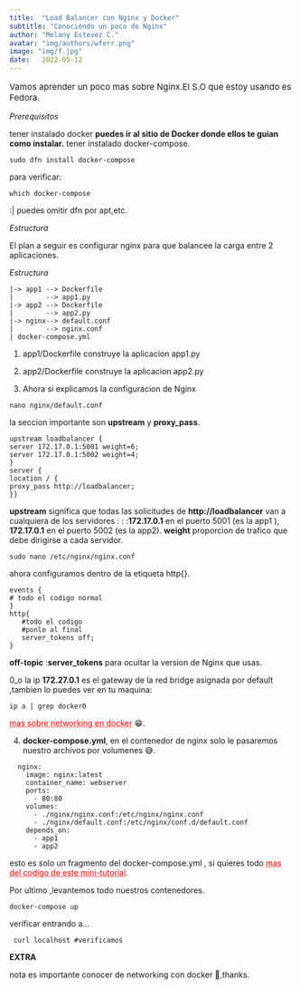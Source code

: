 ```yaml
---
title:  "Load Balancer con Nginx y Docker"
subtitle: "Conociendo un poco de Nginx"
author: "Melany Estevez C."
avatar: "img/authors/wferr.png"
image: "img/f.jpg"
date:   2022-05-12 
---
```




<p style="font-size: 15px;">Vamos aprender un poco mas sobre Nginx.El S.O que estoy usando es Fedora. </p>


_Prerequisitos_ 

tener instalado docker **puedes ir al sitio de Docker donde ellos te guian como instalar.**
tener instalado docker-compose.

```
sudo dfn install docker-compose
```

para verificar:

```
which docker-compose
```
:| puedes omitir dfn por apt,etc.

_Estructura_

El plan a seguir es configurar nginx para que balancee la carga entre 2 aplicaciones.

_Estructura_

```
|-> app1 --> Dockerfile
|        --> app1.py
|-> app2 --> Dockerfile
|        --> app2.py
|-> nginx--> default.conf
|        --> nginx.conf
| docker-compose.yml
```
  1. app1/Dockerfile construye la aplicacion app1.py

  2. app2/Dockerfile construye la aplicacion app2.py

  3. Ahora si explicamos la configuracion de Nginx

```
nano nginx/default.conf 
```

la seccion importante son **upstream** y **proxy_pass**.


```
upstream loadbalancer {
server 172.17.0.1:5001 weight=6;
server 172.17.0.1:5002 weight=4;
}
server {
location / {
proxy_pass http://loadbalancer;
}}
```
**upstream** significa que todas las solicitudes de **http://loadbalancer** van a cualquiera de los servidores : : :**172.17.0.1** en el puerto 5001 (es la app1 ), **172.17.0.1**  en el puerto 5002 (es la app2).
**weight** proporcion de trafico que debe dirigirse a cada servidor.

```
sudo nano /etc/nginx/nginx.conf
```
ahora configuramos dentro de la etiqueta http{}.

```
events {
# todo el codigo normal
}
http{
   #todo el codigo
   #ponlo al final 
   server_tokens off;
}
```
__off-topic__ :**server_tokens** para ocultar la version de Nginx que usas.


0_o la ip **172.27.0.1** es el gateway de la red bridge asignada por default ,tambien lo puedes ver en tu maquina:

```
ip a | grep docker0
```
<a href="https://argus-sec.com/docker-networking-behind-the-scenes/" style="color: red; text-decoration: underline;text-decoration-style: dotted;">mas sobre networking en docker</a> 😁.


 4.  **docker-compose.yml**, en el contenedor de nginx solo le pasaremos nuestro archivos por volumenes 😅.

```
  nginx:
    image: nginx:latest
    container_name: webserver
    ports:
      - 80:80
    volumes:
      - ./nginx/nginx.conf:/etc/nginx/nginx.conf
      - ./nginx/default.conf:/etc/nginx/conf.d/default.conf
    depends_on:
      - app1
      - app2
```
esto es solo un fragmento del docker-compose.yml , si quieres todo <a href="https://github.com/libialany/load-balancer/blob/main/docker-compose.yml" style="color: red; text-decoration: underline;text-decoration-style: dotted;">mas del codigo de este mini-tutorial</a>.

Por ultimo ,levantemos todo nuestros contenedores.

```
docker-compose up 
```
verificar entrando a...

```
 curl localhost #verificamos
```

**EXTRA**

nota es importante conocer de networking con docker 👀,thanks.
